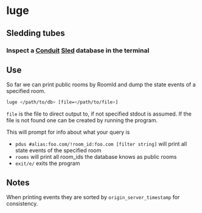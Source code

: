 # luge
## Sledding tubes
### Inspect a [Conduit](https://gitlab.com/famedly/conduit) [Sled](https://github.com/spacejam/sled) database in the terminal

## Use
So far we can print public rooms by RoomId and dump the state events of a specified room.
```bash
luge </path/to/db> [file=</path/to/file>]
```
`file` is the file to direct output to, if not specified stdout is assumed. If the file is not found one can be created by running the program.

This will prompt for info about what your query is
 - `pdus #alias:foo.com/!room_id:foo.com [filter string]` will print all state events of the specified room
 - `rooms` will print all room_ids the database knows as public rooms
 - `exit/e/` exits the program

 ## Notes
 When printing events they are sorted by `origin_server_timestamp` for consistency.